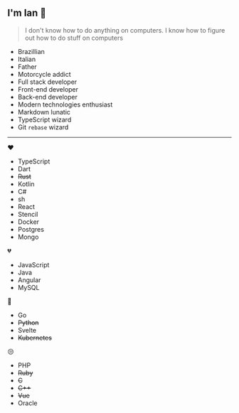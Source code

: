 ## I'm Ian 🤘

> I don't know how to do anything on computers. I know how to figure out how to do stuff on computers

- Brazillian
- Italian
- Father
- Motorcycle addict
- Full stack developer
- Front-end developer
- Back-end developer
- Modern technologies enthusiast
- Markdown lunatic
- TypeScript wizard
- Git `rebase` wizard

---

❤️

- TypeScript
- Dart
- ~~Rust~~
- Kotlin
- C#
- sh
- React
- Stencil
- Docker
- Postgres
- Mongo

💔

- JavaScript
- Java
- Angular
- MySQL

🤔

- Go
- ~~Python~~
- Svelte
- ~~Kubernetes~~

😒

- PHP
- ~~Ruby~~
- ~~C~~
- ~~C++~~
- ~~Vue~~
- Oracle
